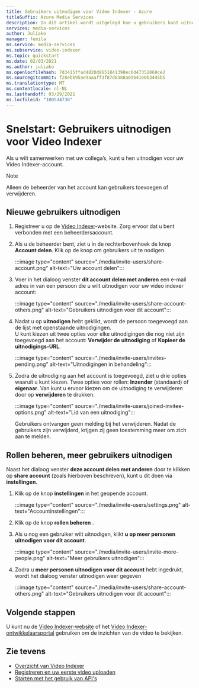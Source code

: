 ```yaml
---
title: Gebruikers uitnodigen voor Video Indexer - Azure
titleSuffix: Azure Media Services
description: In dit artikel wordt uitgelegd hoe u gebruikers kunt uitnodigen voor Video Indexer.
services: media-services
author: Juliako
manager: femila
ms.service: media-services
ms.subservice: video-indexer
ms.topic: quickstart
ms.date: 02/03/2021
ms.author: juliako
ms.openlocfilehash: 7d3415ffad4820d8651841398ec6d47352869ce2
ms.sourcegitcommit: f28ebb95ae9aaaff3f87d8388a09b41e0b3445b5
ms.translationtype: MT
ms.contentlocale: nl-NL
ms.lasthandoff: 03/29/2021
ms.locfileid: "100534736"
---
```

# <a name="quickstart-invite-users-to-video-indexer"></a>Snelstart: Gebruikers uitnodigen voor Video Indexer

Als u wilt samenwerken met uw collega’s, kunt u hen uitnodigen voor uw Video Indexer-account. 

> [!NOTE]
> Alleen de beheerder van het account kan gebruikers toevoegen of verwijderen.

## <a name="invite-new-users"></a>Nieuwe gebruikers uitnodigen

1. Registreer u op de [Video Indexer](https://www.videoindexer.ai/)-website. Zorg ervoor dat u bent verbonden met een beheerdersaccount.
1. Als u de beheerder bent, ziet u in de rechterbovenhoek de knop **Account delen**. Klik op de knop om gebruikers uit te nodigen. 

    :::image type="content" source="./media/invite-users/share-account.png" alt-text="Uw account delen":::
1. Voer in het dialoog venster **dit account delen met anderen** een e-mail adres in van een persoon die u wilt uitnodigen voor uw video indexer account:

    :::image type="content" source="./media/invite-users/share-account-others.png" alt-text="Gebruikers uitnodigen voor dit account":::  
1. Nadat u op **uitnodigen** hebt geklikt, wordt de persoon toegevoegd aan de lijst met openstaande uitnodigingen. <br/>U kunt kiezen uit twee opties voor elke uitnodigingen die nog niet zijn toegevoegd aan het account: **Verwijder de uitnodiging** of **Kopieer de uitnodigings-URL**.

    :::image type="content" source="./media/invite-users/invites-pending.png" alt-text="Uitnodigingen in behandeling":::  
1. Zodra de uitnodiging aan het account is toegevoegd, ziet u drie opties waaruit u kunt kiezen. Twee opties voor rollen: **Inzender** (standaard) of **eigenaar**. Van kunt u ervoor kiezen om de uitnodiging te verwijderen door op **verwijderen** te drukken.

    :::image type="content" source="./media/invite-users/joined-invitee-options.png" alt-text="Lid van een uitnodiging":::  

    Gebruikers ontvangen geen melding bij het verwijderen. Nadat de gebruikers zijn verwijderd, krijgen zij geen toestemming meer om zich aan te melden.

## <a name="manage-roles-invite-more-users"></a>Rollen beheren, meer gebruikers uitnodigen

Naast het dialoog venster **deze account delen met anderen** door te klikken op **share account** (zoals hierboven beschreven), kunt u dit doen via **instellingen**.

1. Klik op de knop **instellingen** in het geopende account. 

    :::image type="content" source="./media/invite-users/settings.png" alt-text="Accountinstellingen":::  
1. Klik op de knop **rollen beheren** .
1. Als u nog een gebruiker wilt uitnodigen, klikt **u op meer personen uitnodigen voor dit account**.

    :::image type="content" source="./media/invite-users/invite-more-people.png" alt-text="Meer gebruikers uitnodigen":::  
1. Zodra u **meer personen uitnodigen voor dit account** hebt ingedrukt, wordt het dialoog venster uitnodigen weer gegeven
 
    :::image type="content" source="./media/invite-users/share-account-others.png" alt-text="Gebruikers uitnodigen voor dit account":::  

## <a name="next-steps"></a>Volgende stappen

U kunt nu de [Video Indexer-website](video-indexer-view-edit.md) of het [Video Indexer-ontwikkelaarsportal](video-indexer-use-apis.md) gebruiken om de inzichten van de video te bekijken.

## <a name="see-also"></a>Zie tevens

- [Overzicht van Video Indexer](video-indexer-overview.md)
- [Registreren en uw eerste video uploaden](video-indexer-get-started.md)
- [Starten met het gebruik van API's](video-indexer-use-apis.md)
